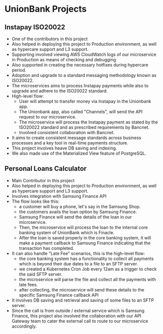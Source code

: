 # UnionBank Projects 

## Instapay ISO20022
- One of the contributors in this project
- Also helped in deploying this project to Production environment, as well as hypercare support and L3 support.
- Supporting involved viewing AWS CloudWatch logs of our microservice in Production as means of checking and debugging
- Also supported in creating the necessary hotfixes during hypercare period.
- Adoption and upgrade to a standard messaging methodology known as ISO20022.
- The microservices aims to process Instapay payments while also to upgrade and adhere to the ISO20022 standard.
- High-level flow:
	- User will attempt to transfer money via Instapay in the Unionbank app.
	- The Unionbank app, also called "Channels", will send the API request to our microservice.
	- The microservice will process the Instapay payment as stated by the ISO20022 standard and as prescribed requirements by Bancnet.
	- Involved consistent collaboration with Bancnet.
- It aims to create consistent message standards across business processes and a key tool in real-time payments structure.
- This project involves heave DB saving and indexing.
- We also made use of the Materialized View feature of PostgreSQL.

## Personal Loans Calculator
- Main Contributor in this project
- Also helped in deploying this project to Production environment, as well as hypercare support and L3 support.
- Involves integration with Samsung Finance API
- The flow looks like this: 
	- a customer will buy a phone, let's say in the Samsung Shop.
	- the customers avails the loan option by Samsung Finance.
	- Samsung Finance will send the details of the loan in our microservice.
	- Then, the microservice will process the loan to the internal core banking system of UnionBank which is Finacle.
	- After the loan is saved properly in the core banking system, it will make a payment callback to Samsung Finance indicating that the transaction has completed.
- It can also handle "Late Fee" scenarios, this is the high-level flow:
	- the core banking system has a functionality to collect all payments which is beyond their due dates to a file to an SFTP server.
	- we created a Kubernetes Cron Job every 12am as a trigger to check the said SFTP server.
	- the microservice will parse the file and collect all the payments with late fees.
	- after collecting, the microservice will send these details to the specific Samsung Finance callback API
- It involves DB saving and retrieval and saving of some files to an SFTP server.
- Since the call is from outside / external service which is Samsung Finance, this project also involved the collaboration with our API Gateway team to cater the external call to route to our microservice accordingly.